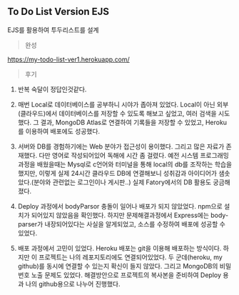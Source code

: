 ## To Do List Version EJS

EJS를 활용하여 투두리스트를 설계

> 완성

https://my-todo-list-ver1.herokuapp.com/

> 후기

1. 반복 숙달이 정답인것같다.

2. 매번 Local로 데이터베이스를 공부하니 시야가 좁아져 있었다.
   Local이 아닌 외부(클라우드)에서 데이터베이스를 저장할 수 있도록 해보고 싶었고, 여러 검색을 시도했다.
   그 결과, MongoDB Atlas로 연결하여 기록들을 저장할 수 있었고, Heroku를 이용하여 배포에도 성공했다.

3. 서버와 DB를 경험하기에는 Web 분야가 접근성이 용이했다. 그리고 많은 자료가 존재했다. 다만 영어로 작성되어있어 독해에 시간 좀 걸렸다.
   예전 시스템 프로그래밍 과정을 배웠을때는 Mysql로 c언어와 터미널을 통해 local의 db를 조작하는 학습을 했지만,
   이렇게 실제 24시간 클라우드 DB에 연결해보니 성취감과 아이디어가 샘솟았다.(분야와 관련없는 로그인이나 게시판..)
   실제 Fatory에서의 DB 활용도 궁금해졌다.

4. Deploy 과정에서 bodyParsor 충돌이 일어나 배포가 되지 않았었다. npm으로 설치가 되어있지 않았음을 확인했다. 하지만 문제해결과정에서 Express에는 body-parser가 내장되어있다는 사실을 알게되었고, 소스를 수정하여 배포에 성공할 수 있었다.

5. 배포 과정에서 고민이 있었다.
   Heroku 배포는 git을 이용해 배포하는 방식이다.
   하지만 이 프로젝트는 나의 레포지토리에도 연결되어있었다.
   두 군데(heroku, my github)를 동시에 연결할 수 있는지 확신이 들지 않았다. 그리고 MongoDB의 비밀번호 노출 문제도 있었다.
   해결방안으로 프로젝트의 복사본을 준비하여 Deploy 용과 나의 github용으로 나누어 진행했다.
